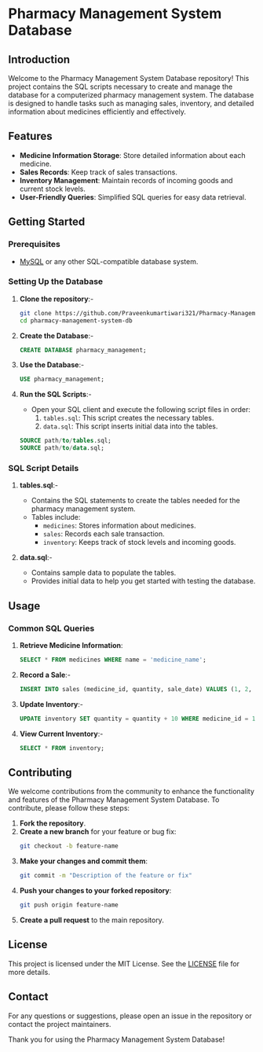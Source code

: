 # Pharmacy Management System Database

## Introduction

Welcome to the Pharmacy Management System Database repository! This project contains the SQL scripts necessary to create and manage the database for a computerized pharmacy management system. The database is designed to handle tasks such as managing sales, inventory, and detailed information about medicines efficiently and effectively.

## Features

- **Medicine Information Storage**: Store detailed information about each medicine.
- **Sales Records**: Keep track of sales transactions.
- **Inventory Management**: Maintain records of incoming goods and current stock levels.
- **User-Friendly Queries**: Simplified SQL queries for easy data retrieval.

## Getting Started

### Prerequisites

- [MySQL](https://www.mysql.com/) or any other SQL-compatible database system.

### Setting Up the Database

1. **Clone the repository**:-
   ```bash
   git clone https://github.com/Praveenkumartiwari321/Pharmacy-Management-System.git
   cd pharmacy-management-system-db
   ```

2. **Create the Database**:-
   ```sql
   CREATE DATABASE pharmacy_management;
   ```

3. **Use the Database**:-
   ```sql
   USE pharmacy_management;
   ```

4. **Run the SQL Scripts**:-
   - Open your SQL client and execute the following script files in order:
     1. `tables.sql`: This script creates the necessary tables.
     2. `data.sql`: This script inserts initial data into the tables.

   ```sql
   SOURCE path/to/tables.sql;
   SOURCE path/to/data.sql;
   ```

### SQL Script Details

1. **tables.sql**:-
   - Contains the SQL statements to create the tables needed for the pharmacy management system.
   - Tables include:
     - `medicines`: Stores information about medicines.
     - `sales`: Records each sale transaction.
     - `inventory`: Keeps track of stock levels and incoming goods.

2. **data.sql**:-
   - Contains sample data to populate the tables.
   - Provides initial data to help you get started with testing the database.

## Usage

### Common SQL Queries

1. **Retrieve Medicine Information**:
   ```sql
   SELECT * FROM medicines WHERE name = 'medicine_name';
   ```

2. **Record a Sale**:-
   ```sql
   INSERT INTO sales (medicine_id, quantity, sale_date) VALUES (1, 2, '2024-05-21');
   ```

3. **Update Inventory**:-
   ```sql
   UPDATE inventory SET quantity = quantity + 10 WHERE medicine_id = 1;
   ```

4. **View Current Inventory**:-
   ```sql
   SELECT * FROM inventory;
   ```

## Contributing

We welcome contributions from the community to enhance the functionality and features of the Pharmacy Management System Database. To contribute, please follow these steps:

1. **Fork the repository**.
2. **Create a new branch** for your feature or bug fix:
   ```bash
   git checkout -b feature-name
   ```
3. **Make your changes and commit them**:
   ```bash
   git commit -m "Description of the feature or fix"
   ```
4. **Push your changes to your forked repository**:
   ```bash
   git push origin feature-name
   ```
5. **Create a pull request** to the main repository.

## License

This project is licensed under the MIT License. See the [LICENSE](LICENSE) file for more details.

## Contact

For any questions or suggestions, please open an issue in the repository or contact the project maintainers.

Thank you for using the Pharmacy Management System Database!
